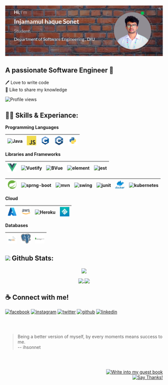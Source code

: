 <!-- ### Hi there 👋


**ihsonnet/ihsonnet** is a ✨ _special_ ✨ repository because its `README.md` (this file) appears on your GitHub profile.

Here are some ideas to get you started:

- 🔭 I’m currently working on ...
- 🌱 I’m currently learning ...
- 👯 I’m looking to collaborate on ...
- 🤔 I’m looking for help with ...
- 💬 Ask me about ...
- 📫 How to reach me: ...
- 😄 Pronouns: ...
- ⚡ Fun fact: ...

 -->
 
 
 ![I am Software Developer](https://raw.githubusercontent.com/ihsonnet/ihsonnet/main/Screenshot%20from%202021-08-27%2001-11-00.png)
## A passionate Software Engineer 🚀 
<p>
🖊️ Love to write code <br> 
🎤 Like to share my knowledge </p> 

![Profile views](https://gpvc.arturio.dev/ihsonnet) 


## 👨‍💻 Skills & Experiance: 

**Programming Languages**

<img title="Java" alt="Java" width="30px" src="https://brandslogos.com/wp-content/uploads/thumbs/java-logo-1.png" />|<img alt="JS" title="JavaScript" width="30px" src="https://raw.githubusercontent.com/github/explore/master/topics/javascript/javascript.png">|<img title="C" alt="C" width="30px" src="https://raw.githubusercontent.com/github/explore/master/topics/c/c.png">|<img title="Cpp" alt="Cpp" width="30px" src="https://raw.githubusercontent.com/github/explore/master/topics/cpp/cpp.png" />|<img title="Python" alt="Python" width="30px" src="https://raw.githubusercontent.com/github/explore/master/topics/python/python.png" />
|--|--|--|--|--|

**Libraries and Frameworks**

<img title="Vue" alt="Vue" width="30px" src="https://raw.githubusercontent.com/github/explore/master/topics/vue/vue.png">|<img title="Vuetify" alt="Vuetify" width="30px" src="https://seeklogo.com/images/V/vuetify-logo-3BCF73C928-seeklogo.com.png">|<img title="BVue" alt="BVue" width="30px" src="https://bootstrap-vue.org/_nuxt/icons/icon_512x512.67aef2.png">|<img title="element" alt="element" width="30px" src="https://cdn.worldvectorlogo.com/logos/element-ui-1.svg">|<img title="jest" alt="jest" width="30px" src="https://miro.medium.com/max/600/1*RQwRLQ0yyCvYmRn_Nst5yg.png" />
|--|--|--|--|--|

<img title="Spring" alt="spring" width="30px" src="https://raw.githubusercontent.com/github/explore/master/topics/spring/spring.png">|<img title="Spring Boot" alt="sprng-boot" width="30px" src="https://www.instana.com/media/01_INSTANA_Spring.svg">|<img title="mvn" alt="mvn" width="30px" src="https://editorconfig.org/logos/maven.png">|<img title="swing" alt="swing" width="30px" src="https://emmanuelbernard.com/images/blog/java-duke.png">|<img title="junit" alt="junit" width="30px" src="https://assets.website-files.com/5f10ed4c0ebf7221fb5661a5/5f23a7a9b70a249eed481481_Junit.png">|<img title="Docker" alt="Docker" width="30px" src="https://raw.githubusercontent.com/github/explore/master/topics/docker/docker.png">|<img title="kubernetes" alt="kubernetes" width="30px" src="https://upload.wikimedia.org/wikipedia/commons/thumb/3/39/Kubernetes_logo_without_workmark.svg/1200px-Kubernetes_logo_without_workmark.svg.png">
|--|--|--|--|--|--|--|


**Cloud**

<img title="Azure" alt="Azure" width="30px" src="https://raw.githubusercontent.com/github/explore/main/topics/azure/azure.png">|<img title="AWS" alt="AWS" width="30px" src="https://raw.githubusercontent.com/github/explore/main/topics/aws/aws.png">|<img title="Heroku" alt="Heroku" width="30px" src="https://img.icons8.com/color/48/000000/heroku.png">|<img title="netlify" alt="netlify" width="30px" src="https://raw.githubusercontent.com/github/explore/master/topics/netlify/netlify.png">
|--|--|--|--|

**Databases**

<img title="SQL" alt="SQL" width="30px" src="https://raw.githubusercontent.com/github/explore/master/topics/mysql/mysql.png">|<img title="SQL" alt="SQL" width="30px" src="https://raw.githubusercontent.com/github/explore/master/topics/postgresql/postgresql.png">|<img title="MongoDB" alt="MongoDB" width="30px" src="https://raw.githubusercontent.com/github/explore/master/topics/mongodb/mongodb.png">
|--|--|--|

<!-- **Tools**

<img title="Ubuntu" alt="Ubuntu" width="30px" src="https://raw.githubusercontent.com/github/explore/master/topics/ubuntu/ubuntu.png">|<img title="ZSH" alt="ZSH" width="30px" src="https://s3.amazonaws.com/ohmyzsh/oh-my-zsh-logo.png">|<img title="VS Code" alt="VS Code" width="30px" src="https://img.icons8.com/fluent/48/000000/visual-studio-code-2019.png">|<img title="git" alt="git" width="30px" src="https://raw.githubusercontent.com/github/explore/master/topics/git/git.png">|<img title="Jupyter Notebook" alt="Jupyter" width="30px" src="https://raw.githubusercontent.com/github/explore/master/topics/jupyter-notebook/jupyter-notebook.png">
|--|--|--|--|--| -->

<!-- <img src = 'https://github.com/MarikIshtar007/MarikIshtar007/blob/master/images/pycharm.svg' width='30'/> <img src = 'https://github.com/MarikIshtar007/MarikIshtar007/blob/master/images/flutter-logo.svg' width='30'/> <img src = 'https://github.com/MarikIshtar007/MarikIshtar007/blob/master/images/django.svg' height='40'/> <img src = 'https://github.com/MarikIshtar007/MarikIshtar007/blob/master/images/flask.png' width='30'/> <img src = 'https://github.com/MarikIshtar007/MarikIshtar007/blob/master/images/git.svg' width='30'/> <img src = 'https://github.com/MarikIshtar007/MarikIshtar007/blob/master/images/nodejs.svg' width='33'/> <img src = 'https://github.com/MarikIshtar007/MarikIshtar007/blob/master/images/vue.svg' width='33'/>
 
<br/>

| 💻 **Technology** | 🚀 **Projects** |
|-|-|
| [![Java](https://img.shields.io/static/v1?label=&message=Python&color=3C78A9&logo=python&logoColor=FFFFFF)](https://www.python.org/) | [![hackbout-certificate-generator](https://img.shields.io/static/v1?label=hackbout-certificate-generator&message=%20&color=000605&logo=github&logoColor=white&labelColor=000605)](https://github.com/HackClub-NMIT/hackbout-certificate-generator) |
| [![JavaScript](https://img.shields.io/static/v1?label=&message=JavaScript&color=F1E05A&logo=javascript&logoColor=FFFFFF)](https://developer.mozilla.org/en-US/docs/Web/JavaScript) | [![Speaking-Geo-Assistant-Backend](https://img.shields.io/static/v1?label=Speaking-Geo-Assistant-Backend&message=%20&color=000605&logo=github&logoColor=white&labelColor=000605)](https://github.com/ashleymavericks/Speaking-Geo-Assistant-Backend) |
| [![Node.js](https://img.shields.io/static/v1?label=&message=Node.js&color=47d147&logo=node.js&logoColor=FFFFFF)](https://nodejs.org/en/) | [![Civil-Services-Assistant](https://img.shields.io/static/v1?label=Civil-Services-Assistant&message=%20&color=000605&logo=github&logoColor=white&labelColor=000605)](https://github.com/ashleymavericks/Civil-Services-Assistant) [![Dietary-Care](https://img.shields.io/static/v1?label=Dietary-Care%20%28WIP%29&message=%20&color=000605&logo=github&logoColor=white&labelColor=000605)](https://github.com/ashleymavericks/Dietary-Care) |
| [![Kotlin](https://img.shields.io/static/v1?label=&message=Kotlin&color=4FA1EF&logo=kotlin&logoColor=FFFFFF)](https://kotlinlang.org/) | [![Hospital-Droid](https://img.shields.io/static/v1?label=Hospital-Droid&message=%20&color=000605&logo=github&logoColor=white&labelColor=000605)](https://github.com/ashleymavericks/Hospital-Droid) [![Speaking-Geo-Assistant-Frontend](https://img.shields.io/static/v1?label=Speaking-Geo-Assistant-Frontend&message=%20&color=000605&logo=github&logoColor=white&labelColor=000605)](https://github.com/ashleymavericks/Speaking-Geo-Assistant-Frontend) |
| [![HTML](https://img.shields.io/static/v1?label=&message=HTML&color=ff751a&logo=HTML5&logoColor=FFFFFF)](https://developer.mozilla.org/en-US/docs/Web/Guide/HTML/HTML5) | [![Portfolio-Site](https://img.shields.io/static/v1?label=Portfolio-Site&message=%20&color=000605&logo=github&logoColor=white&labelColor=000605)](https://github.com/ashleymavericks/Portfolio-Site) | -->
  
## <img src="https://media.giphy.com/media/ZCN6F3FAkwsyOGU2RS/giphy.gif" width="40"> **Github Stats:**

<p align="center">
   <img align="center" src="https://github-readme-streak-stats.herokuapp.com/?user=ihsonnet&hide_border=false"/>
</p>

 <p align="center">
  <a href="https://github.com/ihsonnet">
   <img width="430" align="center" src="https://github-readme-stats.vercel.app/api?username=ihsonnet&show_icons=true&count_private=true">
  </a>
  <a href="https://github.com/ihsonnet">
    <img align="center" src="https://github-readme-stats.anuraghazra1.vercel.app/api/top-langs/?username=ihsonnet&layout=compact&langs_count=6" />
  </a>
 </p>


## ☕ Connect with me!
[<img src='https://camo.githubusercontent.com/2d1ffa69dd491ebeca01b2098cf8233dd09950ff5895abccd5b455ca442abc59/68747470733a2f2f696d672e736869656c64732e696f2f62616467652f46616365626f6f6b2d3138373746323f7374796c653d666f722d7468652d6261646765266c6f676f3d66616365626f6f6b266c6f676f436f6c6f723d7768697465' alt='facebook' height='20'>](https://www.facebook.com/ihsonnet)  [<img src='https://camo.githubusercontent.com/b3d4671768bd0f9b6c8f410a25a96e0c5a4d135208d8910461e986f97e7985ab/68747470733a2f2f696d672e736869656c64732e696f2f62616467652f496e7374616772616d2d4534343035463f7374796c653d666f722d7468652d6261646765266c6f676f3d696e7374616772616d266c6f676f436f6c6f723d7768697465' alt='instagram' height='20'>](https://www.instagram.com/ihsonnet/)  [<img src='https://camo.githubusercontent.com/5d03c86f6a75f7cbe80d135d9162fbf6dc46a31253cf30a8e9bb8279b4d574d3/68747470733a2f2f696d672e736869656c64732e696f2f62616467652f547769747465722d3144413146323f7374796c653d666f722d7468652d6261646765266c6f676f3d74776974746572266c6f676f436f6c6f723d7768697465' alt='twitter' height='20'>](https://twitter.com/ih_sonnet)  [<img src='https://camo.githubusercontent.com/bd2bd127c104ba5c98bb12c70801b075aee1f040009089510f69554300e7ff41/68747470733a2f2f696d672e736869656c64732e696f2f62616467652f4769742d4630353033323f7374796c653d666f722d7468652d6261646765266c6f676f3d676974266c6f676f436f6c6f723d7768697465' alt='github' height='20'>](https://github.com/ihsonnet)  [<img src='https://camo.githubusercontent.com/a80d00f23720d0bc9f55481cfcd77ab79e141606829cf16ec43f8cacc7741e46/68747470733a2f2f696d672e736869656c64732e696f2f62616467652f4c696e6b6564496e2d3030373742353f7374796c653d666f722d7468652d6261646765266c6f676f3d6c696e6b6564696e266c6f676f436f6c6f723d7768697465' alt='linkedin' height='20'>](https://www.linkedin.com/in/ihsonnet/)  


<br/>
<br/>

<!-- > I don't care who is doing better than me. I am doing better then I was last year. <br>
> -- Elon Mask -->
> Being a better version of myself, by every moments means success to me. <br>
> -- ihsonnet



<div align="right">
<!-- 
[![Write into my guest book](https://img.shields.io/badge/-___%20%F0%9F%96%8B%20Write%20into%20my%20guest%20book-red?style=flat-round)](https://github.com/ihsonnet/ihsonnet/issues/new?template=Guestbook_entry.md&title=Adding+<username>+to+guestbook) 
<a   href="https://github.com/ihsonnet/ihsonnet/issues/new?template=Guestbook_entry.md&title=Adding+<username>+to+guestbook">
<strong> ___ 🖋 Write into my guest book</strong></a>
-->
<br/>
<br/>  

[![Write into my guest book](https://img.shields.io/badge/-___%20%F0%9F%96%8B%20Write%20into%20my%20guest%20book-red?style=flat-round)](https://github.com/ihsonnet/ihsonnet/issues/new?template=Guestbook_entry.md&title=Write+something+to+guestbook)
<br/>
[![Say Thanks!](https://img.shields.io/badge/Say%20Thanks-!-1EAEDB.svg)](https://saythanks.io/to/ihsonnet)

</div>
